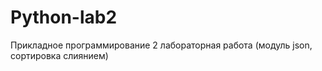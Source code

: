 # Python-lab2
Прикладное программирование 2 лабораторная работа (модуль json, сортировка слиянием) 
